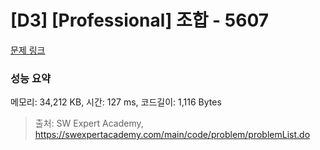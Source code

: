 # [D3] [Professional] 조합 - 5607 

[문제 링크](https://swexpertacademy.com/main/code/problem/problemDetail.do?contestProbId=AWXGKdbqczEDFAUo) 

### 성능 요약

메모리: 34,212 KB, 시간: 127 ms, 코드길이: 1,116 Bytes



> 출처: SW Expert Academy, https://swexpertacademy.com/main/code/problem/problemList.do